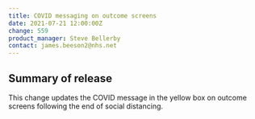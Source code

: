 ```yaml
---
title: COVID messaging on outcome screens
date: 2021-07-21 12:00:00Z
change: 559
product_manager: Steve Bellerby
contact: james.beeson2@nhs.net
---
```


## Summary of release

This change updates the COVID message in the yellow box on outcome screens following the end of social distancing.

